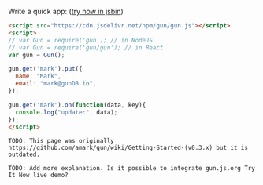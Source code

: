 Write a quick app: ([try now in jsbin](http://jsbin.com/sovihaveso/edit?js,console))

```html
<script src="https://cdn.jsdelivr.net/npm/gun/gun.js"></script>
<script>
// var Gun = require('gun'); // in NodeJS
// var Gun = require('gun/gun'); // in React
var gun = Gun();

gun.get('mark').put({
  name: "Mark",
  email: "mark@gunDB.io",
});

gun.get('mark').on(function(data, key){
  console.log("update:", data);
});
</script>
```

`TODO: This page was originally https://github.com/amark/gun/wiki/Getting-Started-(v0.3.x) but it is outdated.`

`TODO: Add more explanation. Is it possible to integrate gun.js.org Try It Now live demo?`